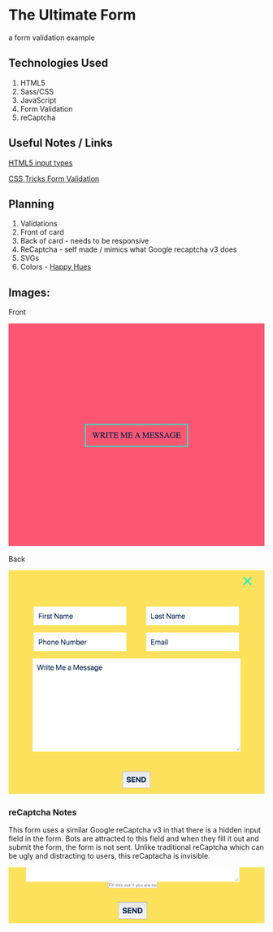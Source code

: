 # The Ultimate Form

a form validation example

## Technologies Used

1. HTML5
2. Sass/CSS
3. JavaScript
4. Form Validation
5. reCaptcha 

## Useful Notes / Links

[HTML5 input types](https://developer.mozilla.org/en-US/docs/Learn/Forms/HTML5_input_types)

[CSS Tricks Form Validation](https://css-tricks.com/form-validation-part-1-constraint-validation-html/)


## Planning
1. Validations
2. Front of card
3. Back of card - needs to be responsive
4. ReCaptcha - self made / mimics what Google recaptcha v3 does
5. SVGs
6. Colors - [Happy Hues](https://www.happyhues.co/palettes/2)


## Images: 

Front

![](./images/front.jpg)

Back

![](./images/back.jpg)

### reCaptcha Notes
This form uses a similar Google reCaptcha v3 in that there is a hidden input field in the form. Bots are attracted to this field and when they fill it out and submit the form, the form is not sent. Unlike traditional reCaptcha which can be ugly and distracting to users, this reCaptacha is invisible.

![](./images/bot.jpg)
